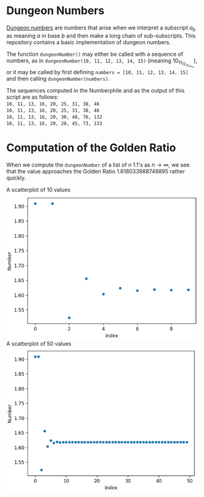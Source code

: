 # Dungeon Numbers
[Dungeon numbers](https://www.youtube.com/watch?v=xNx3JxRhnZE) are numbers that arise when we interpret a subscript $a_b$ as meaning $a$ in base $b$ and then make a long chain of sub-subscripts. This repository contains a basic implementation of dungeon numbers. 

The function `dungeonNumber()` may either be called with a sequence of numbers, as in `dungeonNumber(10, 11, 12, 13, 14, 15)` (meaning $10_{11_{12_{13_{14_{15}}}}}$), or it may be called by first defining `numbers = [10, 11, 12, 13, 14, 15]` and then calling `dungeonNumber(numbers)`. 

The sequences computed in the Numberphile and as the output of this script are as follows: \
`10, 11, 13, 16, 20, 25, 31, 38, 46` \
`10, 11, 13, 16, 20, 25, 31, 38, 46` \
`10, 11, 13, 16, 20, 30, 48, 76, 132` \
`10, 11, 13, 16, 20, 28, 45, 73, 133`

# Computation of the Golden Ratio
When we compute the `dungeonNumber` of a list of $n$ 1.1's as $n \to \infty$, we see that the value approaches the Golden Ratio 1.618033988749895 rather quickly. 

A scatterplot of 10 values
![10](10.png)
A scatterplot of 50 values
![50](50.png)